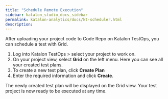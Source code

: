 ```yaml
---
title: "Schedule Remote Execution"
sidebar: katalon_studio_docs_sidebar
permalink: katalon-analytics/docs/kt-scheduler.html 
description: 
---
```


After uploading your project code to Code Repo on Katalon TestOps, you can schedule a test with Grid.

1. Log into Katalon TestOps > select your project to work on.
2. On your project view, select **Grid** on the left menu. Here you can see all your created test plans.
3. To create a new test plan, click **Create Plan**
4. Enter the required information and click **Create**.

The newly created test plan will be displayed on the Grid view. Your test project is now ready to be executed at any time.
